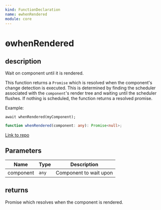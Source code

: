 ```yaml
---
kind: FunctionDeclaration
name: ɵwhenRendered
module: core
---
```


# ɵwhenRendered

## description

Wait on component until it is rendered.

This function returns a `Promise` which is resolved when the component's
change detection is executed. This is determined by finding the scheduler
associated with the `component`'s render tree and waiting until the scheduler
flushes. If nothing is scheduled, the function returns a resolved promise.

Example:

```
await whenRendered(myComponent);
```

```ts
function whenRendered(component: any): Promise<null>;
```

[Link to repo](https://github.com/timdeschryver/angular/blob/master/packages/core/src/render3/component.ts#L298-L300)

## Parameters

| Name      | Type  | Description            |
| --------- | ----- | ---------------------- |
| component | `any` | Component to wait upon |

## returns

Promise which resolves when the component is rendered.
